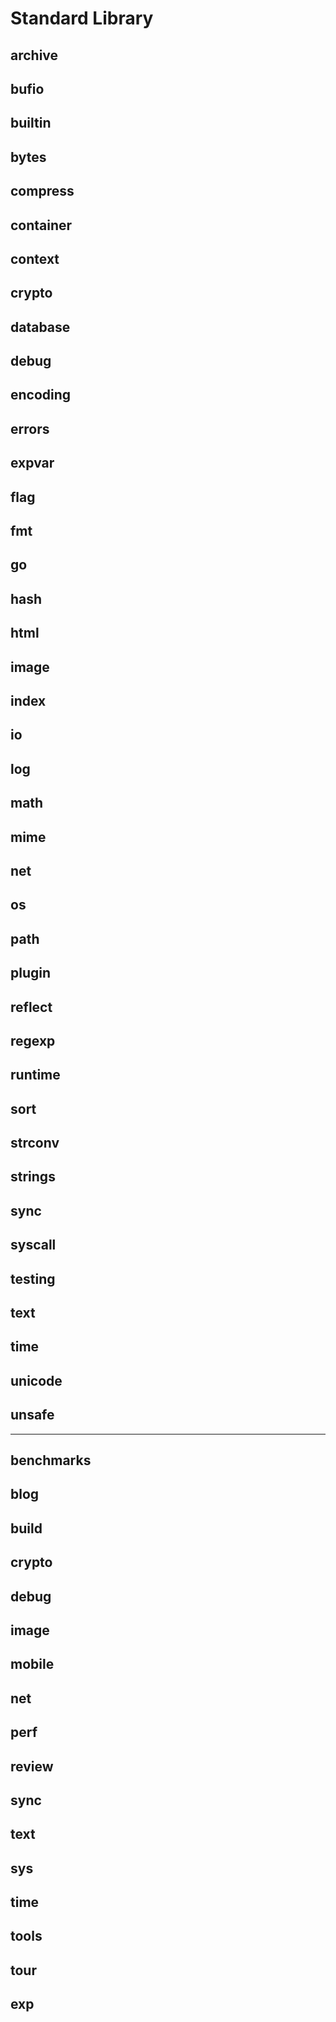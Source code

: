 # Standard Library
## archive
## bufio
## builtin
## bytes
## compress
## container
## context
## crypto
## database
## debug
## encoding
## errors
## expvar
## flag
## fmt
## go
## hash
## html
## image
## index
## io
## log
## math
## mime
## net
## os
## path
## plugin
## reflect
## regexp
## runtime
## sort
## strconv
## strings
## sync
## syscall
## testing
## text
## time
## unicode
## unsafe

---

## benchmarks
## blog
## build
## crypto
## debug
## image
## mobile
## net
## perf
## review
## sync
## text
## sys
## time
## tools
## tour
## exp
